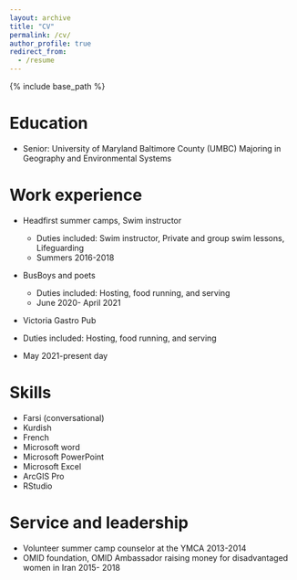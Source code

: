 ```yaml
---
layout: archive
title: "CV"
permalink: /cv/
author_profile: true
redirect_from:
  - /resume
---
```


{% include base_path %}

Education
======
* Senior: University of Maryland Baltimore County (UMBC) Majoring in Geography and Environmental Systems 


Work experience
======
* Headfirst summer camps, Swim instructor
  * Duties included: Swim instructor, Private and group swim lessons, Lifeguarding
  * Summers 2016-2018

* BusBoys and poets
  * Duties included: Hosting, food running, and serving
  * June 2020- April 2021

* Victoria Gastro Pub
 * Duties included: Hosting, food running, and serving
 * May 2021-present day 

Skills
======
* Farsi (conversational)
* Kurdish
* French
* Microsoft word
* Microsoft PowerPoint
* Microsoft Excel
* ArcGIS Pro 
* RStudio 

Service and leadership
======
* Volunteer summer camp counselor at the YMCA 2013-2014
* OMID foundation, OMID Ambassador raising money for disadvantaged women in Iran 2015- 2018


